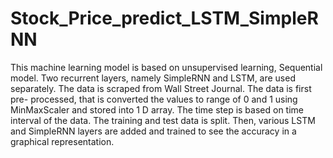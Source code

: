 # Stock_Price_predict_LSTM_SimpleRNN

This machine learning model is based on unsupervised learning, Sequential model. Two recurrent layers, namely SimpleRNN and LSTM, are used
separately. The data is scraped from Wall Street Journal. The data is first pre- processed, that is converted the values to range of 0 and 1 using MinMaxScaler and stored into 1 D array. The time step is based on time interval of the data. The training and test data is split. Then, various LSTM and SimpleRNN layers are added and trained
to see the accuracy in a graphical representation.
